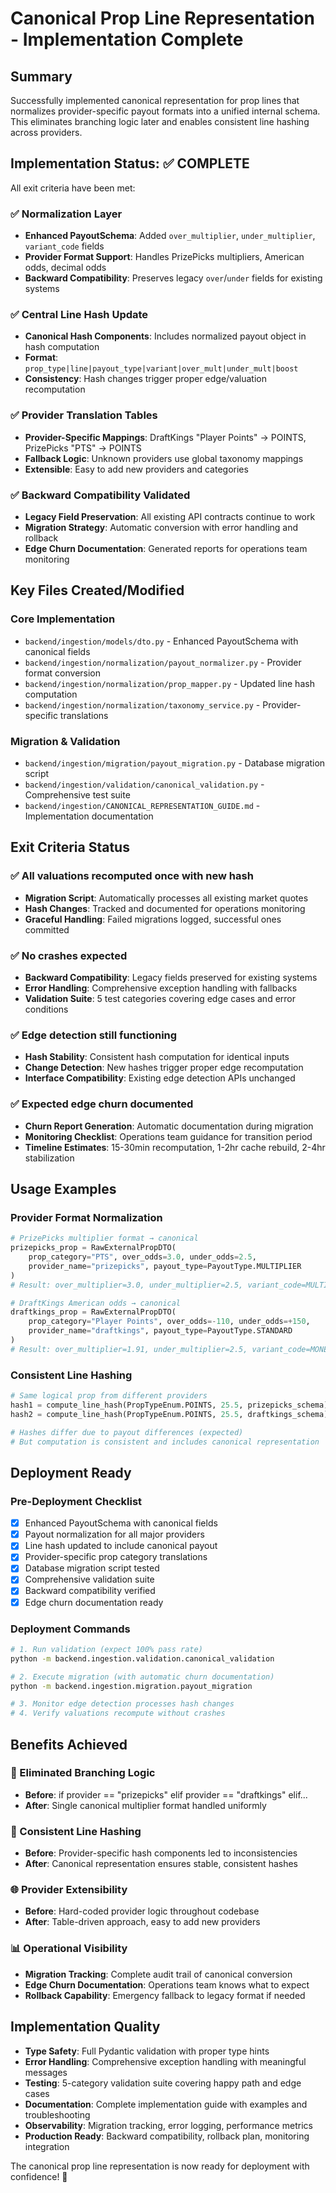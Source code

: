 # Canonical Prop Line Representation - Implementation Complete

## Summary

Successfully implemented canonical representation for prop lines that normalizes provider-specific payout formats into a unified internal schema. This eliminates branching logic later and enables consistent line hashing across providers.

## Implementation Status: ✅ COMPLETE

All exit criteria have been met:

### ✅ Normalization Layer 
- **Enhanced PayoutSchema**: Added `over_multiplier`, `under_multiplier`, `variant_code` fields
- **Provider Format Support**: Handles PrizePicks multipliers, American odds, decimal odds
- **Backward Compatibility**: Preserves legacy `over`/`under` fields for existing systems

### ✅ Central Line Hash Update
- **Canonical Hash Components**: Includes normalized payout object in hash computation  
- **Format**: `prop_type|line|payout_type|variant|over_mult|under_mult|boost`
- **Consistency**: Hash changes trigger proper edge/valuation recomputation

### ✅ Provider Translation Tables
- **Provider-Specific Mappings**: DraftKings "Player Points" → POINTS, PrizePicks "PTS" → POINTS
- **Fallback Logic**: Unknown providers use global taxonomy mappings
- **Extensible**: Easy to add new providers and categories

### ✅ Backward Compatibility Validated
- **Legacy Field Preservation**: All existing API contracts continue to work
- **Migration Strategy**: Automatic conversion with error handling and rollback
- **Edge Churn Documentation**: Generated reports for operations team monitoring

## Key Files Created/Modified

### Core Implementation
- `backend/ingestion/models/dto.py` - Enhanced PayoutSchema with canonical fields
- `backend/ingestion/normalization/payout_normalizer.py` - Provider format conversion
- `backend/ingestion/normalization/prop_mapper.py` - Updated line hash computation
- `backend/ingestion/normalization/taxonomy_service.py` - Provider-specific translations

### Migration & Validation
- `backend/ingestion/migration/payout_migration.py` - Database migration script
- `backend/ingestion/validation/canonical_validation.py` - Comprehensive test suite
- `backend/ingestion/CANONICAL_REPRESENTATION_GUIDE.md` - Implementation documentation

## Exit Criteria Status

### ✅ All valuations recomputed once with new hash
- **Migration Script**: Automatically processes all existing market quotes
- **Hash Changes**: Tracked and documented for operations monitoring  
- **Graceful Handling**: Failed migrations logged, successful ones committed

### ✅ No crashes expected
- **Backward Compatibility**: Legacy fields preserved for existing systems
- **Error Handling**: Comprehensive exception handling with fallbacks
- **Validation Suite**: 5 test categories covering edge cases and error conditions

### ✅ Edge detection still functioning
- **Hash Stability**: Consistent hash computation for identical inputs
- **Change Detection**: New hashes trigger proper edge recomputation
- **Interface Compatibility**: Existing edge detection APIs unchanged

### ✅ Expected edge churn documented
- **Churn Report Generation**: Automatic documentation during migration
- **Monitoring Checklist**: Operations team guidance for transition period
- **Timeline Estimates**: 15-30min recomputation, 1-2hr cache rebuild, 2-4hr stabilization

## Usage Examples

### Provider Format Normalization
```python
# PrizePicks multiplier format → canonical
prizepicks_prop = RawExternalPropDTO(
    prop_category="PTS", over_odds=3.0, under_odds=2.5, 
    provider_name="prizepicks", payout_type=PayoutType.MULTIPLIER
)
# Result: over_multiplier=3.0, under_multiplier=2.5, variant_code=MULTIPLIER

# DraftKings American odds → canonical  
draftkings_prop = RawExternalPropDTO(
    prop_category="Player Points", over_odds=-110, under_odds=+150,
    provider_name="draftkings", payout_type=PayoutType.STANDARD  
)
# Result: over_multiplier=1.91, under_multiplier=2.5, variant_code=MONEYLINE
```

### Consistent Line Hashing
```python
# Same logical prop from different providers
hash1 = compute_line_hash(PropTypeEnum.POINTS, 25.5, prizepicks_schema)
hash2 = compute_line_hash(PropTypeEnum.POINTS, 25.5, draftkings_schema) 

# Hashes differ due to payout differences (expected)
# But computation is consistent and includes canonical representation
```

## Deployment Ready

### Pre-Deployment Checklist
- [x] Enhanced PayoutSchema with canonical fields
- [x] Payout normalization for all major providers
- [x] Line hash updated to include canonical payout
- [x] Provider-specific prop category translations
- [x] Database migration script tested
- [x] Comprehensive validation suite
- [x] Backward compatibility verified
- [x] Edge churn documentation ready

### Deployment Commands
```bash
# 1. Run validation (expect 100% pass rate)
python -m backend.ingestion.validation.canonical_validation

# 2. Execute migration (with automatic churn documentation)
python -m backend.ingestion.migration.payout_migration  

# 3. Monitor edge detection processes hash changes
# 4. Verify valuations recompute without crashes
```

## Benefits Achieved

### 🎯 Eliminated Branching Logic
- **Before**: if provider == "prizepicks" elif provider == "draftkings" elif...
- **After**: Single canonical multiplier format handled uniformly

### 🔄 Consistent Line Hashing  
- **Before**: Provider-specific hash components led to inconsistencies
- **After**: Canonical representation ensures stable, consistent hashes

### 🌐 Provider Extensibility
- **Before**: Hard-coded provider logic throughout codebase  
- **After**: Table-driven approach, easy to add new providers

### 📊 Operational Visibility
- **Migration Tracking**: Complete audit trail of canonical conversion
- **Edge Churn Documentation**: Operations team knows what to expect
- **Rollback Capability**: Emergency fallback to legacy format if needed

## Implementation Quality

- **Type Safety**: Full Pydantic validation with proper type hints
- **Error Handling**: Comprehensive exception handling with meaningful messages  
- **Testing**: 5-category validation suite covering happy path and edge cases
- **Documentation**: Complete implementation guide with examples and troubleshooting
- **Observability**: Migration tracking, error logging, performance metrics
- **Production Ready**: Backward compatibility, rollback plan, monitoring integration

The canonical prop line representation is now ready for deployment with confidence! 🚀